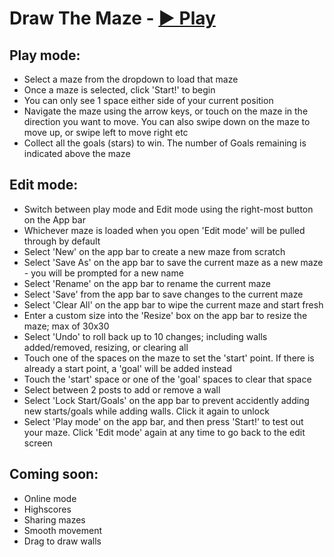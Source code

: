 # Draw The Maze - [▶ Play](https://paulz-nz.github.io/DrawTheMaze/)

## Play mode:

* Select a maze from the dropdown to load that maze
* Once a maze is selected, click 'Start!' to begin
* You can only see 1 space either side of your current position
* Navigate the maze using the arrow keys, or touch on the maze in the direction you want to move. You can also swipe down on the maze to move up, or swipe left to move right etc
* Collect all the goals (stars) to win. The number of Goals remaining is indicated above the maze

## Edit mode:

* Switch between play mode and Edit mode using the right-most button on the App bar
* Whichever maze is loaded when you open 'Edit mode' will be pulled through by default
* Select 'New' on the app bar to create a new maze from scratch
* Select 'Save As' on the app bar to save the current maze as a new maze - you will be prompted for a new name
* Select 'Rename' on the app bar to rename the current maze
* Select 'Save' from the app bar to save changes to the current maze
* Select 'Clear All' on the app bar to wipe the current maze and start fresh
* Enter a custom size into the 'Resize' box on the app bar to resize the maze; max of 30x30
* Select 'Undo' to roll back up to 10 changes; including walls added/removed, resizing, or clearing all
* Touch one of the spaces on the maze to set the 'start' point. If there is already a start point, a 'goal' will be added instead
* Touch the 'start' space or one of the 'goal' spaces to clear that space
* Select between 2 posts to add or remove a wall
* Select 'Lock Start/Goals' on the app bar to prevent accidently adding new starts/goals while adding walls. Click it again to unlock
* Select 'Play mode' on the app bar, and then press 'Start!' to test out your maze. Click 'Edit mode' again at any time to go back to the edit screen

## Coming soon:

* Online mode
* Highscores
* Sharing mazes
* Smooth movement
* Drag to draw walls
